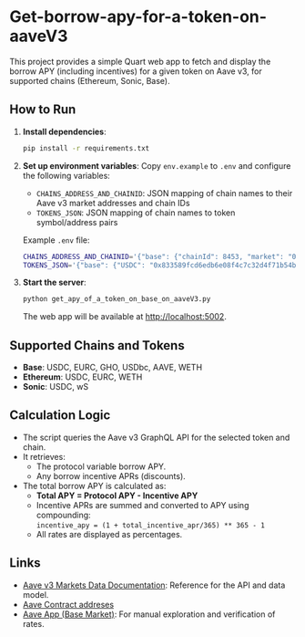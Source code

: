 # Get-borrow-apy-for-a-token-on-aaveV3

This project provides a simple Quart web app to fetch and display the borrow APY (including incentives) for a given token on Aave v3, for supported chains (Ethereum, Sonic, Base).

## How to Run

1. **Install dependencies**:
   ```bash
   pip install -r requirements.txt
   ```

2. **Set up environment variables**:
   Copy `env.example` to `.env` and configure the following variables:
   - `CHAINS_ADDRESS_AND_CHAINID`: JSON mapping of chain names to their Aave v3 market addresses and chain IDs
   - `TOKENS_JSON`: JSON mapping of chain names to token symbol/address pairs

   Example `.env` file:
   ```bash
   CHAINS_ADDRESS_AND_CHAINID='{"base": {"chainId": 8453, "market": "0xA238Dd80C259a72e81d7e4664a9801593F98d1c5"}}'
   TOKENS_JSON='{"base": {"USDC": "0x833589fcd6edb6e08f4c7c32d4f71b54bda02913"}}'
   ```

3. **Start the server**:
   ```bash
   python get_apy_of_a_token_on_base_on_aaveV3.py
   ```
   The web app will be available at [http://localhost:5002](http://localhost:5002).

## Supported Chains and Tokens

- **Base**: USDC, EURC, GHO, USDbc, AAVE, WETH
- **Ethereum**: USDC, EURC, WETH  
- **Sonic**: USDC, wS

## Calculation Logic

- The script queries the Aave v3 GraphQL API for the selected token and chain.
- It retrieves:
  - The protocol variable borrow APY.
  - Any borrow incentive APRs (discounts).
- The total borrow APY is calculated as:
  - **Total APY = Protocol APY - Incentive APY**
  - Incentive APRs are summed and converted to APY using compounding:  
    `incentive_apy = (1 + total_incentive_apr/365) ** 365 - 1`
  - All rates are displayed as percentages.

## Links

- [Aave v3 Markets Data Documentation](https://aave.com/docs/developers/aave-v3/markets/data): Reference for the API and data model.
- [Aave Contract addreses](https://aave.com/docs/resources/addresses)
- [Aave App (Base Market)](https://app.aave.com/?marketName=proto_base_v3): For manual exploration and verification of rates.
